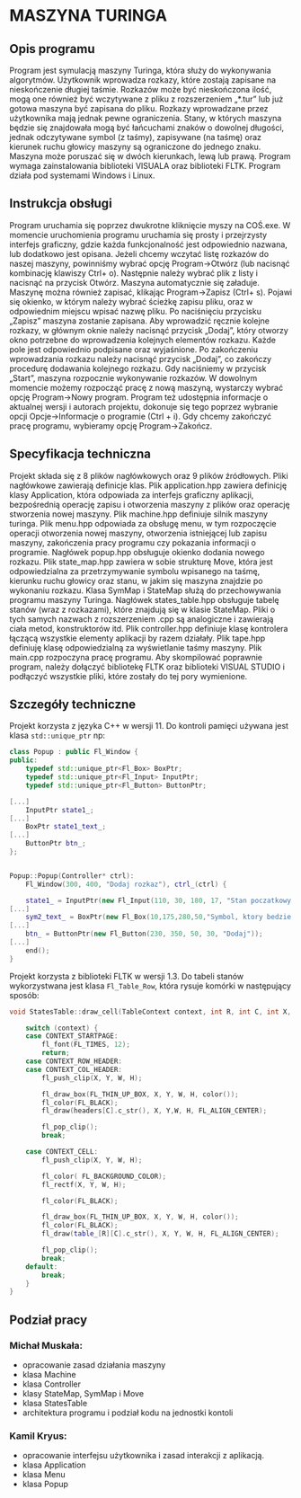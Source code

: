 # MASZYNA TURINGA

## Opis programu
Program jest symulacją maszyny Turinga, która służy do wykonywania algorytmów.
Użytkownik wprowadza rozkazy, które zostają zapisane na nieskończenie długiej
taśmie. Rozkazów może być nieskończona ilość, mogą one również być wczytywane z
pliku z rozszerzeniem „*.tur” lub już gotowa maszyna być zapisana do pliku.
Rozkazy wprowadzane przez użytkownika mają jednak pewne ograniczenia. Stany, w
których maszyna będzie się znajdowała mogą być łańcuchami znaków o dowolnej
długości, jednak odczytywane symbol (z taśmy), zapisywane (na taśmę) oraz
kierunek ruchu głowicy maszyny są ograniczone do jednego znaku. Maszyna może
poruszać się w dwóch kierunkach, lewą lub prawą. Program wymaga zainstalowania
biblioteki VISUALA oraz biblioteki FLTK.
Program działa pod systemami Windows i Linux.

## Instrukcja obsługi
Program uruchamia się poprzez dwukrotne kliknięcie myszy na COŚ.exe. W momencie
uruchomienia programu uruchamia się prosty i przejrzysty interfejs graficzny,
gdzie każda funkcjonalność jest odpowiednio nazwana, lub dodatkowo jest opisana.
Jeżeli chcemy wczytać listę rozkazów do naszej maszyny, powinniśmy wybrać opcję
Program->Otwórz (lub nacisnąć kombinację klawiszy Ctrl+ o). Następnie należy
wybrać plik z listy i nacisnąć na przycisk Otwórz. Maszyna automatycznie się
załaduje. Maszynę można również zapisać, klikając Program->Zapisz (Ctrl+ s).
Pojawi się okienko, w którym należy wybrać ścieżkę zapisu pliku, oraz w
odpowiednim miejscu wpisać nazwę pliku. Po naciśnięciu przycisku „Zapisz”
maszyna zostanie zapisana. Aby wprowadzić ręcznie kolejne rozkazy, w głównym
oknie należy nacisnąć przycisk „Dodaj”, który otworzy okno potrzebne do
wprowadzenia kolejnych elementów rozkazu. Każde pole jest odpowiednio podpisane
oraz wyjaśnione. Po zakończeniu wprowadzania rozkazu należy nacisnąć przycisk
„Dodaj”, co zakończy procedurę dodawania kolejnego rozkazu. Gdy naciśniemy w
przycisk „Start”, maszyna rozpocznie wykonywanie rozkazów. W dowolnym momencie
możemy rozpocząć pracę z nową maszyną, wystarczy wybrać opcję Program->Nowy
program. Program też udostępnia informacje o aktualnej wersji i autorach
projektu, dokonuje się tego poprzez wybranie opcji Opcje->Informacje o programie
(Ctrl + i). Gdy chcemy zakończyć pracę programu, wybieramy opcję
Program->Zakończ.

## Specyfikacja techniczna

Projekt składa się z 8 plików nagłówkowych oraz 9 plików źródłowych.
Pliki nagłówkowe zawierają definicje klas. Plik application.hpp zawiera
definicję klasy Application, która odpowiada za interfejs graficzny aplikacji,
bezpośrednią operację zapisu i otworzenia maszyny z plików oraz operację
stworzenia nowej maszyny. Plik machine.hpp definiuje silnik maszyny turinga.
Plik menu.hpp
odpowiada za obsługę menu, w tym rozpoczęcie operacji otworzenia nowej maszyny,
otworzenia istniejącej lub zapisu maszyny, zakończenia pracy programu czy
pokazania informacji o programie. Nagłówek  popup.hpp obsługuje okienko dodania
nowego rozkazu. Plik state_map.hpp zawiera w sobie strukturę Move, która jest
odpowiedzialna za przetrzymywanie symbolu wpisanego na taśmę, kierunku ruchu
głowicy oraz stanu, w jakim się maszyna znajdzie po wykonaniu rozkazu. Klasa
SymMap i StateMap służą do przechowywania programu maszyny Turinga.
Nagłówek states_table.hpp
obsługuje tabelę stanów (wraz z rozkazami), które znajdują się w klasie
StateMap. Pliki o tych samych nazwach z rozszerzeniem .cpp są analogiczne i
zawierają ciała metod, konstruktorów itd.
Plik controller.hpp definiuje klasę kontrolera łączącą wszystkie elementy
aplikacji by razem działały.
Plik tape.hpp definiuję klasę odpowiedzialną za wyświetlanie taśmy maszyny.
Plik main.cpp rozpoczyna pracę
programu. Aby skompilować poprawnie program, należy dołączyć bibliotekę FLTK
oraz biblioteki VISUAL STUDIO i podłączyć wszystkie pliki, które zostały do tej pory
wymienione.

## Szczegóły techniczne
Projekt korzysta z języka C++ w wersji 11. Do kontroli pamięci używana jest
klasa `std::unique_ptr` np:
```cpp
class Popup : public Fl_Window {
public:
    typedef std::unique_ptr<Fl_Box> BoxPtr;
    typedef std::unique_ptr<Fl_Input> InputPtr;
    typedef std::unique_ptr<Fl_Button> ButtonPtr;

[...]
    InputPtr state1_;
[...]
    BoxPtr state1_text_;
[...]
    ButtonPtr btn_;
};


Popup::Popup(Controller* ctrl):
    Fl_Window(300, 400, "Dodaj rozkaz"), ctrl_(ctrl) {

    state1_ = InputPtr(new Fl_Input(110, 30, 180, 17, "Stan poczatkowy: "));
[...]
    sym2_text_ = BoxPtr(new Fl_Box(10,175,280,50,"Symbol, ktory bedzie zapisany do tasmy (np.: '1')."));
[...]
    btn_ = ButtonPtr(new Fl_Button(230, 350, 50, 30, "Dodaj"));
[...]
    end();
}

```

Projekt korzysta z biblioteki FLTK w wersji 1.3. Do tabeli stanów wykorzystwana
jest klasa `Fl_Table_Row`, która rysuje komórki w następujący sposób:
```cpp
void StatesTable::draw_cell(TableContext context, int R, int C, int X, int Y, int W, int H) {

    switch (context) {
    case CONTEXT_STARTPAGE:
        fl_font(FL_TIMES, 12);
        return;
    case CONTEXT_ROW_HEADER:
    case CONTEXT_COL_HEADER:
        fl_push_clip(X, Y, W, H);

        fl_draw_box(FL_THIN_UP_BOX, X, Y, W, H, color());
        fl_color(FL_BLACK);
        fl_draw(headers[C].c_str(), X, Y,W, H, FL_ALIGN_CENTER);

        fl_pop_clip();
        break;

    case CONTEXT_CELL:
        fl_push_clip(X, Y, W, H);

        fl_color( FL_BACKGROUND_COLOR);
        fl_rectf(X, Y, W, H);

        fl_color(FL_BLACK);

        fl_draw_box(FL_THIN_UP_BOX, X, Y, W, H, color());
        fl_color(FL_BLACK);
        fl_draw(table_[R][C].c_str(), X, Y, W, H, FL_ALIGN_CENTER);

        fl_pop_clip();
        break;
    default:
        break;
    }
}
```

## Podział pracy
### Michał Muskała:
* opracowanie zasad działania maszyny
* klasa Machine
* klasa Controller
* klasy StateMap, SymMap i Move
* klasa StatesTable
* architektura programu i podział kodu na jednostki kontoli

### Kamil Kryus:
* opracowanie interfejsu użytkownika i zasad interakcji z aplikacją.
* klasa Application
* klasa Menu
* klasa Popup
